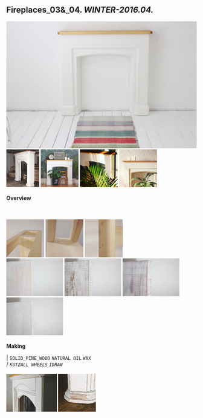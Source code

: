 
## Fireplaces_03&_04. _WINTER-2016.04._  
![Fireplaces_03&_04](/projects/Fireplaces_03&_04/100.jpg)<a href="https://ewwgene.github.io/projects/Fireplaces_03&_04/105.jpg"><img src="/projects/Fireplaces_03&_04/105.jpg" height="100"></a> <a href="https://ewwgene.github.io/projects/Fireplaces_03&_04/111.jpg"><img src="/projects/Fireplaces_03&_04/111.jpg" height="100"></a> <a href="https://ewwgene.github.io/projects/Fireplaces_03&_04/112.jpg"><img src="/projects/Fireplaces_03&_04/112.jpg" height="100"></a> <a href="https://ewwgene.github.io/projects/Fireplaces_03&_04/113.jpg"><img src="/projects/Fireplaces_03&_04/113.jpg" height="100"></a> 
<br>  
**Overview**  
 
<br><br>
<a href="https://ewwgene.github.io/projects/Fireplaces_03&_04/Making/201.jpg"><img src="/projects/Fireplaces_03&_04/Making/201.jpg" height="100"></a> <a href="https://ewwgene.github.io/projects/Fireplaces_03&_04/Making/202.jpg"><img src="/projects/Fireplaces_03&_04/Making/202.jpg" height="100"></a> <a href="https://ewwgene.github.io/projects/Fireplaces_03&_04/Making/203.jpg"><img src="/projects/Fireplaces_03&_04/Making/203.jpg" height="100"></a> <br><a href="https://ewwgene.github.io/projects/Fireplaces_03&_04/Making/311.jpg"><img src="/projects/Fireplaces_03&_04/Making/311.jpg" height="100"></a> <a href="https://ewwgene.github.io/projects/Fireplaces_03&_04/Making/312.jpg"><img src="/projects/Fireplaces_03&_04/Making/312.jpg" height="100"></a> <a href="https://ewwgene.github.io/projects/Fireplaces_03&_04/Making/313.jpg"><img src="/projects/Fireplaces_03&_04/Making/313.jpg" height="100"></a> <a href="https://ewwgene.github.io/projects/Fireplaces_03&_04/Making/314.jpg"><img src="/projects/Fireplaces_03&_04/Making/314.jpg" height="100"></a> <br>  
**Making**  
  
|
`SOLID_PINE_WOOD` `NATURAL OIL` `WAX`   
/
_`KUTZALL WHEELS`_ _`IDRAW`_   
<br>
<a href="https://ewwgene.github.io/projects/Fireplaces_03&_04/300.jpg"><img src="/projects/Fireplaces_03&_04/300.jpg" height="100"></a> <a href="https://ewwgene.github.io/projects/Fireplaces_03&_04/316.jpg"><img src="/projects/Fireplaces_03&_04/316.jpg" height="100"></a> 
<br>

